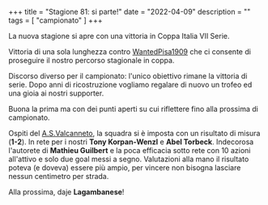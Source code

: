 +++
title = "Stagione 81: si parte!"
date = "2022-04-09"
description = ""
tags = [
    "campionato"
]
+++

La nuova stagione si apre con una vittoria in Coppa Italia VII Serie. 

Vittoria di una sola lunghezza contro [WantedPisa1909](https://www87.hattrick.org/Club/Matches/Match.aspx?matchID=690919666&SourceSystem=Hattrick&TeamId=727740&UpdateViewedReport=False&BrowseIds=690505301,686295424,690570330,690624822,690750332,690861849,690919666,691760594,695030069,691760597,691760602,691760606,691760612) che ci consente di proseguire il nostro percorso stagionale in coppa.

Discorso diverso per il campionato: l'unico obiettivo rimane la vittoria di serie. Dopo anni di ricostruzione vogliamo regalare di nuovo un trofeo ed una gioia ai nostri supporter.

Buona la prima ma con dei punti aperti su cui riflettere fino alla prossima di campionato. 

Ospiti del [A.S.Valcanneto](https://www87.hattrick.org/Club/Matches/Match.aspx?matchID=691760594&SourceSystem=Hattrick), la squadra si è imposta con un risultato di misura (**1-2**). In rete per i nostri **Tony Korpan-Wenzl** e **Abel Torbeck**. Indecorosa l'autorete di **Mathieu Guilbert** e la poca efficacia sotto rete con 10 azioni all'attivo e solo due goal messi a segno. Valutazioni alla mano il risultato poteva (e doveva) essere più ampio, per vincere non bisogna lasciare nessun centimetro per strada.

Alla prossima,
daje **Lagambanese**!
